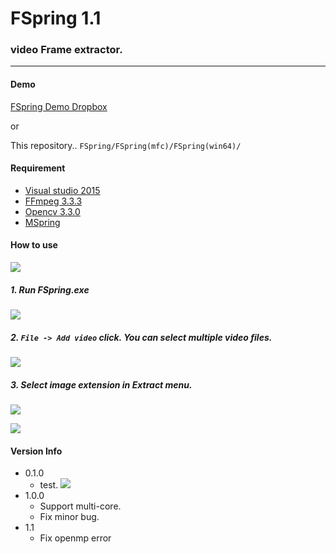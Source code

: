 # FSpring 1.1
### video Frame extractor.
* * *
#### Demo

[FSpring Demo Dropbox](https://www.dropbox.com/s/sy0y0n6bpqdrrni/FSpring%28win64%29.zip?dl=1)

or

This repository..
`FSpring/FSpring(mfc)/FSpring(win64)/`

#### Requirement
* [Visual studio 2015](https://imagine.microsoft.com/ko-KR/Catalog/Product/101)
* [FFmpeg 3.3.3](https://ffmpeg.zeranoe.com/builds/)
* [Opencv 3.3.0](https://github.com/opencv/opencv/releases/tag/3.3.0)
* [MSpring](https://github.com/springkim/MSpring)

#### How to use


![](https://i.imgur.com/hVAazP0.png)

##### 1. Run **FSpring.exe**
![](https://i.imgur.com/S2Yd6t1.png)
##### 2. `File -> Add video` click. You can select multiple video files.
![](https://i.imgur.com/LyccHxb.png)
##### 3. Select image extension in Extract menu.
![](https://i.imgur.com/qHL40wu.png)

![](https://i.imgur.com/xJC38Vl.png)


#### Version Info
* 0.1.0
	* test.
	![](http://i.imgur.com/ATijqm6.png)
* 1.0.0
	* Support multi-core.
	* Fix minor bug.
* 1.1
	* Fix openmp error